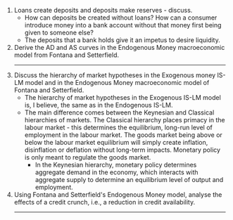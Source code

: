 1. Loans create deposits and deposits make reserves - discuss.
	- How can deposits be created without loans? How can a consumer introduce money into a bank account without that money first being given to someone else?
	- The deposits that a bank holds give it an impetus to desire liquidity.
1. Derive the AD and AS curves in the Endogenous Money macroeconomic model from Fontana and Setterfield.
	- --
2. Discuss the hierarchy of market hypotheses in the Exogenous money IS-LM model and in the Endogenous Money macroeconomic model of Fontana and Setterfield.
	- The hierarchy of market hypotheses in the Exogenous IS-LM model is, I believe, the same as in the Endogenous IS-LM.
	- The main difference comes between the Keynesian and Classical hierarchies of markets. The Classical hierarchy places primacy in the labour market - this determines the equilibrium, long-run level of employment in the labour market. The goods market being above or below the labour market equilibrium will simply create inflation, disinflation or deflation without long-term impacts. Monetary policy is only meant to regulate the goods market.
		- In the Keynesian hierarchy, monetary policy determines aggregate demand in the economy, which interacts with aggregate supply to determine an equilibrium level of output and employment.
3. Using Fontana and Setterfield's Endogenous Money model, analyse the effects of a credit crunch, i.e., a reduction in credit availability.
	- ---